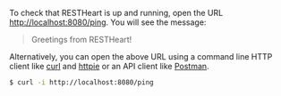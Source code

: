 To check that RESTHeart is up and running, open the URL [http://localhost:8080/ping](http://localhost:8080/ping). You will see the message:

> Greetings from RESTHeart!

Alternatively, you can open the above URL using a command line HTTP client like [curl](https://curl.haxx.se) and [httpie](https://httpie.org) or an API client like [Postman](https://www.postman.com).

```bash
$ curl -i http://localhost:8080/ping
```

